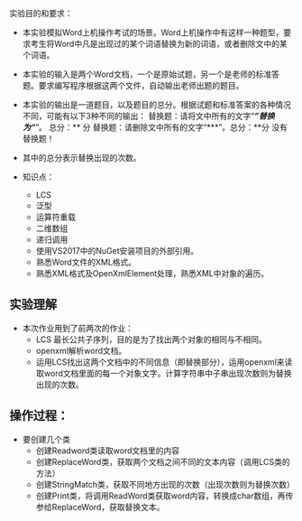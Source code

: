  实验目的和要求：
- 本实验模拟Word上机操作考试的场景。Word上机操作中有这样一种题型，要求考生将Word中凡是出现过的某个词语替换为新的词语，或者删除文中的某个词语。
 - 本实验的输入是两个Word文档，一个是原始试题，另一个是老师的标准答题。要求编写程序根据这两个文件，自动输出老师出题的题目。
 - 本实验的输出是一道题目，以及题目的总分。根据试题和标准答案的各种情况不同，可能有以下3种不同的输出：
    替换题：请将文中所有的文字“***”替换为“***”。 总分：** 分
    替换题：请删除文中所有的文字“***”。总分：**分
    没有替换题！
 - 其中的总分表示替换出现的次数。

-  知识点：
   -  LCS
   -  泛型
   -  运算符重载
   -  二维数组
   -  递归调用
   -  使用VS2017中的NuGet安装项目的外部引用。
   -  熟悉Word文件的XML格式。
   -  熟悉XML格式及OpenXmlElement处理，熟悉XML中对象的遍历。
   
 ## 实验理解
 - 本次作业用到了前两次的作业：
   - LCS 最长公共子序列，目的是为了找出两个对象的相同与不相同。
   - openxml解析word文档。
   - 运用LCS找出这两个文档中的不同信息（即替换部分），运用openxml来读取word文档里面的每一个对象文字。计算字符串中子串出现次数则为替换出现的次数。
   

## 操作过程：
 -  要创建几个类
    - 创建Readword类读取word文档里的内容
    - 创建ReplaceWord类，获取两个文档之间不同的文本内容（调用LCS类的方法）
    - 创建StringMatch类，获取不同地方出现的次数（出现次数则为替换次数）
    - 创建Print类，将调用ReadWord类获取word内容，转换成char数组，再传参给ReplaceWord，获取替换文本。
 


     